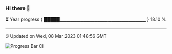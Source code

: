 ### Hi there 👋

⏳ Year progress { █████▁▁▁▁▁▁▁▁▁▁▁▁▁▁▁▁▁▁▁▁▁▁▁▁▁ } 18.10 %

---

⏰ Updated on Wed, 08 Mar 2023 01:48:56 GMT

![Progress Bar CI](https://github.com/ZhaoGui/ZhaoGui/workflows/Progress%20Bar%20CI/badge.svg)
